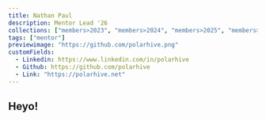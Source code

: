 ```yaml
---
title: Nathan Paul
description: Mentor Lead '26
collections: ["members>2023", "members>2024", "members>2025", "members>2026", "core>2026", "mentor_team"]
tags: ["mentor"]
previewimage: "https://github.com/polarhive.png"
customFields:
  - Linkedin: https://www.linkedin.com/in/polarhive
  - Github: https://github.com/polarhive
  - Link: "https://polarhive.net"
---
```


## Heyo!
